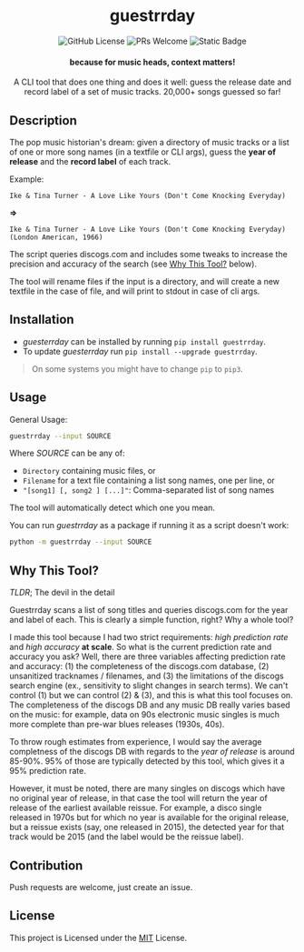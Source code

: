 <div align="center">

# guestrrday 

![GitHub License](https://img.shields.io/github/license/n42r/guestrrday)
![PRs Welcome](https://img.shields.io/badge/PRs-welcome-brightgreen.svg?style=flat-square)
![Static Badge](https://img.shields.io/badge/coverage-89%25-blue)

#### because for music heads, context matters!

A CLI tool that does one thing and does it well: guess the release date and record label of a set of music tracks. 20,000+ songs guessed so far!

</div>

## Description

The pop music historian's dream: given a directory of music tracks or a list of one or more song names (in a textfile or CLI args), guess the **year of release** and the **record label** of each track.

Example:

```Ike & Tina Turner - A Love Like Yours (Don't Come Knocking Everyday)``` 

**=>** 

```Ike & Tina Turner - A Love Like Yours (Don't Come Knocking Everyday) (London American, 1966)```

The script queries discogs.com and includes some tweaks to increase the precision and accuracy of the search (see [Why This Tool?](#why-this-tool) below).

The tool will rename files if the input is a directory, and will create a new textfile in the case of file, and will print to stdout in case of cli args.


## Installation
  - *guesterrday* can be installed by running `pip install guestrrday`.
  - To update *guesterrday* run `pip install --upgrade guestrrday`.

  > On some systems you might have to change `pip` to `pip3`.


## Usage

General Usage:
```sh
guestrrday --input SOURCE
```

Where _SOURCE_ can be any of: 
- ```Directory``` containing music files, or
- ```Filename``` for a text file containing a list song names, one per line, or
- ```"[song1] [, song2 ] [...]"```: Comma-separated list of song names

The tool will automatically detect which one you mean.

You can run _guestrrday_ as a package if running it as a script doesn't work:
```sh
python -m guestrrday --input SOURCE
```


## Why This Tool?

*TLDR*; The devil in the detail

Guestrrday scans a list of song titles and queries discogs.com for the year and label of each. This is clearly a simple function, right? Why a whole tool?

I made this tool because I had two strict requirements: *high prediction rate* and *high accuracy* **at scale**. So what is the current prediction rate and accuracy you ask? Well, there are three variables affecting prediction rate and accuracy: (1) the completeness of the discogs.com database, (2) unsanitized tracknames / filenames, and (3) the limitations of the discogs search engine (ex., sensitivity to slight changes in search terms). We can't control (1) but we can control (2) & (3), and this is what this tool focuses on. The completeness of the discogs DB and any music DB really varies based on the music: for example, data on  90s electronic music singles is much more complete than pre-war blues releases (1930s, 40s).

To throw rough estimates from experience, I would say the average completness of the discogs DB with regards to the *year of release* is around 85-90%. 95% of those are typically detected by this tool, which gives it a 95% prediction rate.

However, it must be noted, there are many singles on discogs which have no original year of release, in that case the tool will return the year of release of the earliest available reissue. For example, a disco single released in 1970s but for which no year is available for the original release, but a reissue exists (say, one released in 2015), the detected year for that track would be 2015 (and the label would be the reissue label).


## Contribution

Push requests are welcome, just create an issue.

## License

This project is Licensed under the [MIT](/LICENSE) License.
